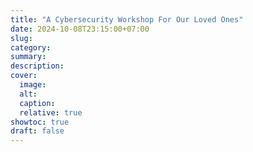 ```yaml
---
title: "A Cybersecurity Workshop For Our Loved Ones"
date: 2024-10-08T23:15:00+07:00
slug: 
category: 
summary:
description: 
cover:
  image:  
  alt:
  caption: 
  relative: true
showtoc: true
draft: false
---
```


#